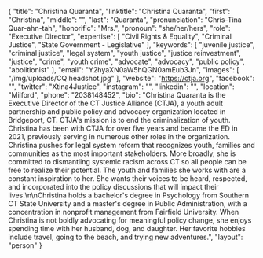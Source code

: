 {
  "title": "Christina Quaranta",
  "linktitle": "Christina Quaranta",
  "first": "Christina",
  "middle": "",
  "last": "Quaranta",
  "pronunciation": "Chris-Tina Quar-ahn-tah",
  "honorific": "Mrs.",
  "pronoun": "she/her/hers",
  "role": "Executive Director",
  "expertise": [
    "Civil Rights & Equality",
    "Criminal Justice",
    "State Government - Legislative"
  ],
  "keywords": [
    "juvenile justice",
    "criminal justice",
    "legal system",
    "youth justice",
    "justice reinvestment",
    "justice",
    "crime",
    "youth crime",
    "advocate",
    "advocacy",
    "public policy",
    "abolitionist"
  ],
  "email": "Y2hyaXN0aW5hQGN0amEub3Jn",
  "images": [
    "/img/uploads/CQ headshot.jpg"
  ],
  "website": "https://ctja.org",
  "facebook": "",
  "twitter": "Xtina4Justice",
  "instagram": "",
  "linkedin": "",
  "location": "Milford",
  "phone": "2038148452",
  "bio": "Christina Quaranta is the Executive Director of the CT Justice Alliance (CTJA), a youth adult partnership and public policy and advocacy organization located in Bridgeport, CT. CTJA's mission is to end the criminalization of youth. Christina has been with CTJA for over five years and became the ED in 2021, previously serving in numerous other roles in the organization. Christina pushes for legal system reform that recognizes youth, families and communities as the most important stakeholders. More broadly, she is committed to dismantling systemic racism across CT so all people can be free to realize their potential. The youth and families she works with are a constant inspiration to her. She wants their voices to be heard, respected, and incorporated into the policy discussions that will impact their lives.\n\nChristina holds a bachelor's degree in Psychology from Southern CT State University and a master's degree in Public Administration, with a concentration in nonprofit management from Fairfield University. When Christina is not boldly advocating for meaningful policy change, she enjoys spending time with her husband, dog, and daughter. Her favorite hobbies include travel, going to the beach, and trying new adventures.",
  "layout": "person"
}
